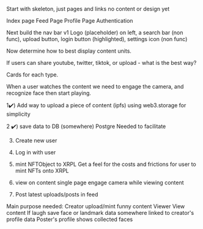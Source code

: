 Start with skeleton, just pages and links no content or design yet

Index page
Feed Page
Profile Page
Authentication

Next build the nav bar v1
Logo (placeholder) on left, a search bar (non func), upload button, login button (highlighted), settings icon (non func)

Now determine how to best display content units.

If users can share youtube, twitter, tiktok, or upload - what is the best way?

Cards for each type.

When a user watches the content we need to engage the camera, and recognize face then start playing.


1✔️) Add way to upload a piece of content (ipfs) using web3.storage for simplicity

2 ✔️) save data to DB (somewhere)
Postgre Needed to facilitate

3) Create new user

4) Log in with user

5) mint NFTObject to XRPL
Get a feel for the costs and frictions for user to mint NFTs onto XRPL

6) view on content single page
engage camera while viewing content

7) Post latest uploads/posts in feed

Main purpose needed:
Creator upload/mint funny content
Viewer View content
If laugh
    save face or landmark data somewhere linked to creator's profile data
Poster's profile shows collected faces
